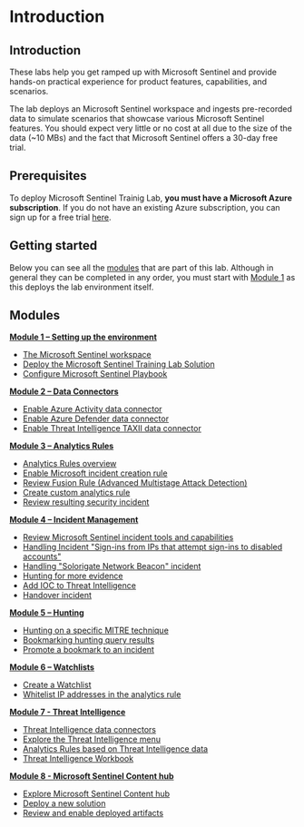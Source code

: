 # Introduction

## Introduction

These labs help you get ramped up with Microsoft Sentinel and provide hands-on practical experience for product features, capabilities, and scenarios.

The lab deploys an Microsoft Sentinel workspace and ingests pre-recorded data to simulate scenarios that showcase various Microsoft Sentinel features. You should expect very little or no cost at all due to the size of the data (\~10 MBs) and the fact that Microsoft Sentinel offers a 30-day free trial.

## Prerequisites

To deploy Microsoft Sentinel Trainig Lab, **you must have a Microsoft Azure subscription**. If you do not have an existing Azure subscription, you can sign up for a free trial [here](https://azure.microsoft.com/free/).

## Getting started

Below you can see all the [modules](./#Modules) that are part of this lab. Although in general they can be completed in any order, you must start with [Module 1](Modules/Module-1-Setting-up-the-environment.md) as this deploys the lab environment itself.

## Modules

[**Module 1 – Setting up the environment**](Modules/Module-1-Setting-up-the-environment.md)

* [The Microsoft Sentinel workspace](Modules/Module-1-Setting-up-the-environment.md#exercise-1-the-azure-sentinel-workspace)
* [Deploy the Microsoft Sentinel Training Lab Solution](Modules/Module-1-Setting-up-the-environment.md#exercise-2-deploy-the-azure-sentinel-training-lab-solution)
* [Configure Microsoft Sentinel Playbook](Modules/Module-1-Setting-up-the-environment.md#exercise-3-configure-azure-sentinel-playbook)

[**Module 2 – Data Connectors**](Modules/Module-2-Data-Connectors.md)

* [Enable Azure Activity data connector](Modules/Module-2-Data-Connectors.md#exercise-1-enable-azure-activity-data-connector)
* [Enable Azure Defender data connector](Modules/Module-2-Data-Connectors.md#exercise-2-enable-azure-defender-data-connector)
* [Enable Threat Intelligence TAXII data connector](Modules/Module-2-Data-Connectors.md#exercise-3-enable-threat-intelligence-taxii-data-connector)

[**Module 3 – Analytics Rules**](Modules/Module-3-Analytics-Rules.md)

* [Analytics Rules overview](Modules/Module-3-Analytics-Rules.md#exercise-1-analytics-rules-overview)
* [Enable Microsoft incident creation rule](Modules/Module-3-Analytics-Rules.md#exercise-2-enable-microsoft-incident-creation-rule)
* [Review Fusion Rule (Advanced Multistage Attack Detection)](Modules/Module-3-Analytics-Rules.md#exercise-3-review-fusion-rule-advanced-multistage-attack-detection)
* [Create custom analytics rule](Modules/Module-3-Analytics-Rules.md#exercise-4-create-azure-sentinel-custom-analytics-rule)
* [Review resulting security incident](Modules/Module-3-Analytics-Rules.md#exercise-5-review-resulting-security-incident)

[**Module 4 – Incident Management**](Modules/Module-4-Incident-Management.md)

* [Review Microsoft Sentinel incident tools and capabilities](Modules/Module-4-Incident-Management.md#exercise-1-review-azure-sentinel-incident-tools-and-capabilities)
* [Handling Incident "Sign-ins from IPs that attempt sign-ins to disabled accounts"](Modules/Module-4-Incident-Management.md#exercise-2-handling-incident-sign-ins-from-ips-that-attempt-sign-ins-to-disabled-accounts)
* [Handling "Solorigate Network Beacon" incident](Modules/Module-4-Incident-Management.md#exercise-3-Handling-solorigate-network-beacon-incident)
* [Hunting for more evidence](Modules/Module-4-Incident-Management.md#exercise-4-Hunting-for-more-evidence)
* [Add IOC to Threat Intelligence](Modules/Module-4-Incident-Management.md#exercise-5-Add-IOC-to-Threat-Intelligence)
* [Handover incident](Modules/Module-4-Incident-Management.md#exercise-6-Handover-incident)

[**Module 5 – Hunting**](Modules/Module-5-Hunting.md)

* [Hunting on a specific MITRE technique](Modules/Module-5-Hunting.md#exercise-1-Hunting-on-a-specific-MITRE-technique)
* [Bookmarking hunting query results](Modules/Module-5-Hunting.md#exercise-2-Bookmarking-hunting-query-results)
* [Promote a bookmark to an incident](Modules/Module-5-Hunting.md#exercise-3-Promote-a-bookmark-to-an-incident)

[**Module 6 – Watchlists**](Modules/Module-6-Watchlists.md)

* [Create a Watchlist](Modules/Module-6-Watchlists.md#exercise-1-create-a-watchlist)
* [Whitelist IP addresses in the analytics rule](Modules/Module-6-Watchlists.md#exercise-2-whitelist-ip-addresses-in-the-analytics-rule)

[**Module 7 - Threat Intelligence**](Modules/Module-7-Threat-Intelligence.md)

* [Threat Intelligence data connectors](Modules/Module-7-Threat-Intelligence.md#exercise-1-threat-intelligence-data-connectors)
* [Explore the Threat Intelligence menu](Modules/Module-7-Threat-Intelligence.md#exercise-2-explore-the-threat-intelligence-menu)
* [Analytics Rules based on Threat Intelligence data](Modules/Module-7-Threat-Intelligence.md#exercise-3-analytics-rules-based-on-threat-intelligence-data)
* [Threat Intelligence Workbook](Modules/Module-7-Threat-Intelligence.md#exercise-5-threat-intelligence-workbook)

[**Module 8 - Microsoft Sentinel Content hub**](Modules/Module-8-Azure-Sentinel-Solutions.md)

* [Explore Microsoft Sentinel Content hub](Modules/Module-8-Azure-Sentinel-Solutions.md#exercise-1-explore-azure-sentinel-content-hub)
* [Deploy a new solution](Modules/Module-8-Azure-Sentinel-Solutions.md#exercise-2-deploy-a-new-solution)
* [Review and enable deployed artifacts](Modules/Module-8-Azure-Sentinel-Solutions.md#exercise-3-review-and-enable-deployed-artifacts)
